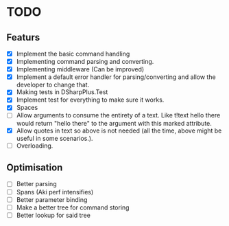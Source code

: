 # TODO


## Featurs
- [X] Implement the basic command handling
- [X] Implementing command parsing and converting.
- [X] Implementing middleware (Can be improved)
- [X] Implement a default error handler for parsing/converting and allow the developer to change that.
- [X] Making tests in DSharpPlus.Test
- [X] Implement test for everything to make sure it works.
- [X] Spaces
- [ ] Allow arguments to consume the entirety of a text. Like t!text hello there would return "hello there" to the argument with this marked attribute.
- [X] Allow quotes in text so above is not needed (all the time, above might be useful in some scenarios.).
- [ ] Overloading.

## Optimisation
- [ ] Better parsing
- [ ] Spans (Aki perf intensifies)
- [ ] Better parameter binding
- [ ] Make a better tree for command storing
- [ ] Better lookup for said tree